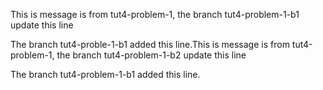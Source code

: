 This is message is from tut4-problem-1, the branch tut4-problem-1-b1 update this line

The branch tut4-proble-1-b1 added this line.This is  message is from tut4-problem-1, the branch tut4-problem-1-b2 update this line

The branch tut4-problem-1-b1 added this line.
